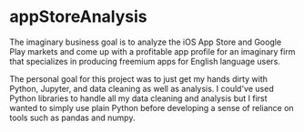 # appStoreAnalysis
The imaginary business goal is to analyze the iOS App Store and Google Play markets and come up with a profitable app profile for an imaginary firm that specializes in producing freemium apps for English language users.

The personal goal for this project was to just get my hands dirty with Python, Jupyter, and data cleaning as well as analysis. I could've used Python libraries to handle all my data cleaning and analysis but I first wanted to simply use plain Python before developing a sense of reliance on tools such as pandas and numpy.
